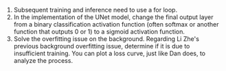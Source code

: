 1. Subsequent training and inference need to use a for loop.
2. In the implementation of the UNet model, change the final output layer from a binary classification activation function (often softmax or another function that outputs 0 or 1) to a sigmoid activation function.
3. Solve the overfitting issue on the background. Regarding Li Zhe's previous background overfitting issue, determine if it is due to insufficient training. You can plot a loss curve, just like Dan does, to analyze the process.
